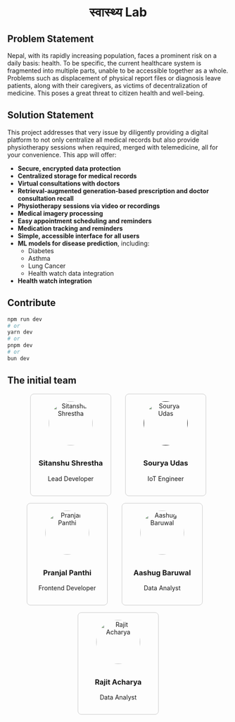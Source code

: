 <h1 style="text-align: center">स्वास्थ्य Lab</h1>

## Problem Statement

Nepal, with its rapidly increasing population, faces a prominent risk on a daily basis: health. To be specific, the current healthcare system is fragmented into multiple parts, unable to be accessible together as a whole. Problems such as displacement of physical report files or diagnosis leave patients, along with their caregivers, as victims of decentralization of medicine. This poses a great threat to citizen health and well-being.


## Solution Statement

This project addresses that very issue by diligently providing a digital platform to not only centralize all medical records but also provide physiotherapy sessions when required, merged with telemedicine, all for your convenience. This app will offer:

- **Secure, encrypted data protection**
- **Centralized storage for medical records**
- **Virtual consultations with doctors**
- **Retrieval-augmented generation-based prescription and doctor consultation recall**
- **Physiotherapy sessions via video or recordings**
- **Medical imagery processing**
- **Easy appointment scheduling and reminders**
- **Medication tracking and reminders**
- **Simple, accessible interface for all users**
- **ML models for disease prediction**, including:
  - Diabetes
  - Asthma
  - Lung Cancer
  - Health watch data integration
- **Health watch integration**

## Contribute

```bash
npm run dev
# or
yarn dev
# or
pnpm dev
# or
bun dev
```

## The initial team

<div style="text-decoration: none; display: flex; flex-direction: row; flex-wrap: wrap; justify-content: center; gap: 1rem;">

<a href="https://github.com/ItsSitanshu" style="text-decoration: none;" target="_blank"><div style="border: 1px solid #ccc; border-radius: 8px; padding: 1rem; width: 150px; text-align: center;">
  <img src="https://avatars.githubusercontent.com/u/88359842?v=4" alt="Sitanshu Shrestha" style="width: 100px; height: 100px; border-radius: 50%; object-fit: cover; margin-bottom: 0.5rem;">
  <h3>Sitanshu Shrestha</h3>
  <p>Lead Developer</p>
</div></a>

<a href="" target="_blank" style="text-decoration: none;"><div style="border: 1px solid #ccc; border-radius: 8px; padding: 1rem; width: 150px; text-align: center;">
  <img src="https://i.imgur.com/2GYqEjj.png" alt="Sourya Udas" style="width: 100px; height: 100px; border-radius: 50%; object-fit: cover; margin-bottom: 0.5rem;">
  <h3>Sourya Udas</h3>
  <p>IoT Engineer</p>
</div></a>

<a href="https://github.com/ghPranja7l" style="text-decoration: none;" target="_blank"><div style="border: 1px solid #ccc; border-radius: 8px; padding: 1rem; width: 150px; text-align: center;">
  <img src="https://avatars.githubusercontent.com/u/192446202?v=4" alt="Pranjal Panthi" style="width: 100px; height: 100px; border-radius: 50%; object-fit: cover; margin-bottom: 0.5rem;">
  <h3>Pranjal Panthi</h3>
  <p>Frontend Developer</p>
</div></a>

<a href="https://github.com/baruwalaashug" style="text-decoration: none;" target="_blank"><div style="border: 1px solid #ccc; border-radius: 8px; padding: 1rem; width: 150px; text-align: center;">
  <img src="https://avatars.githubusercontent.com/u/186379150?v=4" alt="Aashug Baruwal" style="width: 100px; height: 100px; border-radius: 50%; object-fit: cover; margin-bottom: 0.5rem;">
  <h3>Aashug Baruwal</h3>
  <p>Data Analyst</p>
</div></a>

<a hrfe="https://github.com/CodeXRajit" style="text-decoration: none;" target="_blank"><div style="border: 1px solid #ccc; border-radius: 8px; padding: 1rem; width: 150px; text-align: center;">
  <img src="https://avatars.githubusercontent.com/u/191987274?v=4" alt="Rajit Acharya" style="width: 100px; height: 100px; border-radius: 50%; object-fit: cover; margin-bottom: 0.5rem;">
  <h3>Rajit Acharya</h3>
  <p>Data Analyst</p>
</div></a>

</div>
